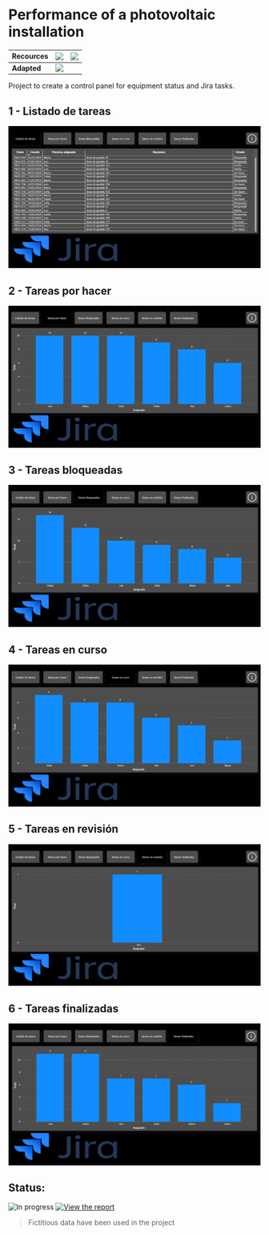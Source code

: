 # Performance of a photovoltaic installation
| **Recources** | <img style="display: flex; align-items: center; justify-content: center;" src="https://img.shields.io/badge/PowerBI-F2C811?style=for-the-badge&logo=Power%20BI&logoColor=white">| <img style="display: flex; align-items: center; justify-content: center;" src="https://img.shields.io/badge/Jira-0052CC?style=for-the-badge&logo=Jira&logoColor=white">  |
|---------------|:---:|:---:|
| **Adapted**   |<img style="display: flex; align-items: center; justify-content: center;" src="https://img.shields.io/badge/Desktop-00BFFF?style=for-the-badge&logo=desktop&logoColor=white">|  |   |  

Project to create a control panel for equipment status and Jira tasks.

## 1 - Listado de tareas

![Listado de tareas](src/1.PNG)

## 2 - Tareas por hacer

![Tareas por hacer](src/2.PNG)

## 3 - Tareas bloqueadas

![Tareas bloqueadas](src/3.PNG)

## 4 - Tareas en curso

![Tareas en curso](src/4.PNG)

## 5 - Tareas en revisión

![Tareas en revisión](src/5.PNG)

## 6 - Tareas finalizadas

![Tareas finalizadas](src/6.PNG)


## Status:

![In progress](https://img.shields.io/badge/In_progress-FFD700?style=for-the-badge)
[![View the report](https://img.shields.io/badge/View_the_report-0078D4?style=for-the-badge)](https://app.powerbi.com/view?r=eyJrIjoiMTM2NTY3NTQtY2MwMS00YmNhLTljZTktMGM4NmFlY2EyZjlkIiwidCI6IjJmNjE1YzI1LTEzNWItNDFjZC04MDhiLTVmY2U1YmQ5NjBjNCIsImMiOjl9)

> Fictitious data have been used in the project
